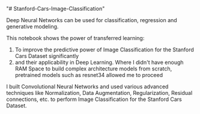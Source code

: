 "# Stanford-Cars-Image-Classification" 

Deep Neural Networks can be used for classification, regression and generative modeling.

This notebook shows the power of transferred learning:
1. To improve the predictive power of Image Classification for the Stanford Cars Dataset significantly
2. and their applicability in Deep Learning. Where I didn't have enough RAM Space to build complex architecture models from scratch, pretrained models such as resnet34 allowed me to proceed

I built Convolutional Neural Networks and used various advanced techniques like Normalization, Data Augmentation, Regularization, Residual connections, etc. to perform Image Classification for the Stanford Cars Dataset.
